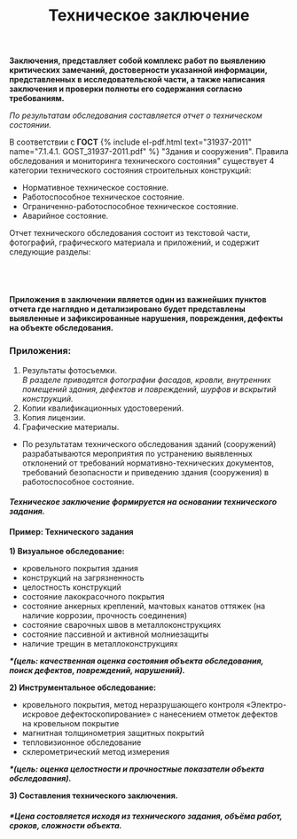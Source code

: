 ﻿---
title: Техническое заключение
# cat: 1
# sortid: 1.4
submenu: false
permalink: /техническое-заключение
---

**Заключения, представляет собой комплекс работ по выявлению критических замечаний, достоверности указанной информации, представленных в исследовательской части, а также написания заключения и проверки полноты его содержания согласно требованиям.**


_По результатам обследования составляется отчет о техническом состоянии._  

В соответствии с __ГОСТ__ {% include el-pdf.html text="31937-2011" name="7.1.4.1. GOST_31937-2011.pdf" %} "Здания и сооружения". Правила обследования и мониторинга технического состояния" существует 4 категории технического состояния строительных конструкций:
- Нормативное техническое состояние.
- Работоспособное техническое состояние.
- Ограниченно-работоспособное техническое состояние.
- Аварийное состояние.

Отчет технического обследования состоит из текстовой части, фотографий, графического материала и приложений, и содержит следующие разделы:

###### &nbsp;  
#### **Приложения в заключении является один из важнейших пунктов отчета где наглядно и детализировано будет представлены выявленные и зафиксированные нарушения, повреждения, дефекты на объекте обследования.**


### **Приложения:**
   1. Результаты фотосъемки.   
    *В разделе приводятся фотографии фасадов, кровли, внутренних помещений здания, дефектов и повреждений, шурфов и вскрытий конструкций.*  
   2. Копии квалификационных удостоверений.  
   3. Копия лицензии.  
   4. Графические материалы.  
    

* По результатам технического обследования зданий (сооружений) разрабатываются мероприятия по устранению выявленных отклонений от требований нормативно-технических документов, требований безопасности и приведению здания (сооружения) в работоспособное состояние.


#### ***Техническое заключение формируется на основании технического задания.***

#### Пример: Технического задания    
__1)	Визуальное обследование:__   
- кровельного покрытия здания
- конструкций на загрязненность
- целостность конструкций
- состояние лакокрасочного покрытия
- состояние анкерных креплений, мачтовых канатов оттяжек (на наличие коррозии, прочность соединения)
- состояние сварочных швов в металлоконструкциях
- состояние пассивной и активной молниезащиты
- наличие трещин в металлоконструкциях
 
___*(цель: качественная оценка состояния объекта обследования, поиск дефектов, повреждений, нарушений).___  
 
__2)	Инструментальное обследование:__  
-  кровельного покрытия, метод неразрушающего контроля «Электро-искровое дефектоскопирование» с нанесением отметок дефектов на кровельном покрытие 
- магнитная толщинометрия защитных покрытий
- тепловизионное обследование
- склерометрический метод измерения

___*(цель: оценка целостности и прочностные показатели объекта обследования).___

__3)	Составления технического заключения.__  

##### *Цена состовляется исходя из технического задания, объёма работ, сроков, сложности объекта. 


